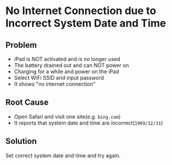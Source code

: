 # No Internet Connection due to Incorrect System Date and Time

## Problem
* iPad is NOT activated and is no longer used
* The battery drained out and can NOT power on
* Charging for a while and power on the iPad
* Select WiFi SSID and input password
* It shows "no internet connection"

## Root Cause
* Open Safari and visit one site(e.g. `bing.com`)
* It reports that system date and time are incorrect(`1969/12/31`)

## Solution
Set correct system date and time and try again.
